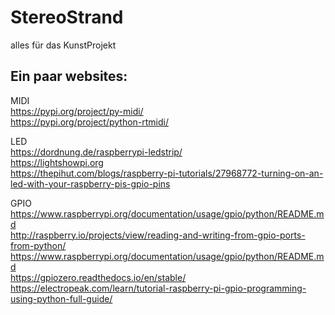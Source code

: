 # StereoStrand
alles für das KunstProjekt

## Ein paar websites:

MIDI  
https://pypi.org/project/py-midi/  
https://pypi.org/project/python-rtmidi/  

LED  
https://dordnung.de/raspberrypi-ledstrip/  
https://lightshowpi.org  
https://thepihut.com/blogs/raspberry-pi-tutorials/27968772-turning-on-an-led-with-your-raspberry-pis-gpio-pins  

GPIO  
https://www.raspberrypi.org/documentation/usage/gpio/python/README.md  
http://raspberry.io/projects/view/reading-and-writing-from-gpio-ports-from-python/  
https://www.raspberrypi.org/documentation/usage/gpio/python/README.md  
https://gpiozero.readthedocs.io/en/stable/  
https://electropeak.com/learn/tutorial-raspberry-pi-gpio-programming-using-python-full-guide/  


